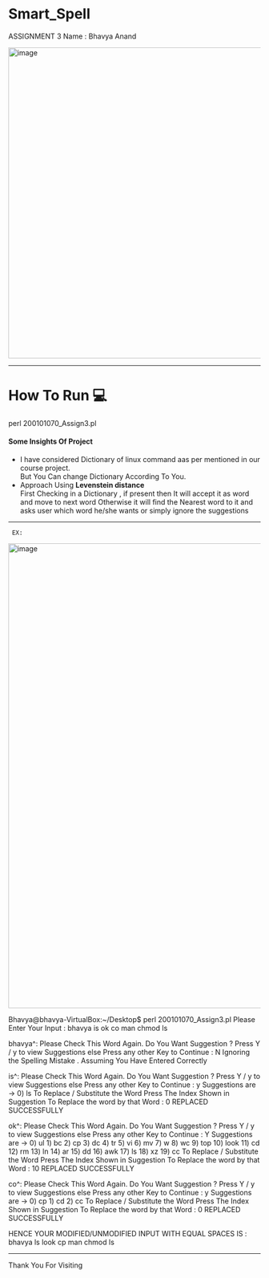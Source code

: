 # Smart_Spell
ASSIGNMENT 3
Name       : Bhavya Anand


<img width="620" alt="image" src="https://user-images.githubusercontent.com/77402137/179352818-9fbd3964-134e-48bf-853c-d2ab0c31e1e6.png">
<hr>
  
  <H1> How To Run 💻 </H1>
perl 200101070_Assign3.pl

  <H4>Some Insights Of Project</H4>
  <ul>
    <li>
      I have considered Dictionary of linux command aas per mentioned in our course project.
      <br>
      But You Can change Dictionary According To You.
    </li>
    <li>
      <span>Approach Using <strong>Levenstein distance</strong> <span>
      <br>
      First Checking in a Dictionary , if present then It will accept it as word and move to next word Otherwise it will find the Nearest word to it 
      and asks user which word he/she wants or simply ignore the suggestions 
    </li>
  </ul>

*****************************************************************************************************************************************************************************
     EX: 
<img width="927" alt="image" src="https://user-images.githubusercontent.com/77402137/179353224-f0bcc20a-1fe2-4a8f-ac0c-2fedf0f9f10a.png">

Bhavya@bhavya-VirtualBox:~/Desktop$ perl 200101070_Assign3.pl 
Please Enter Your Input : 
bhavya is ok co man chmod ls 

bhavya^: Please Check This Word Again.
Do You Want Suggestion ? Press Y / y to view Suggestions else Press any other Key to Continue : N
Ignoring the Spelling Mistake . Assuming You Have Entered Correctly


is^: Please Check This Word Again.
Do You Want Suggestion ? Press Y / y to view Suggestions else Press any other Key to Continue : y
Suggestions are -> 0) ls 
To Replace / Substitute the Word 
Press The Index Shown in Suggestion To Replace the word by that Word : 0
REPLACED SUCCESSFULLY

ok^: Please Check This Word Again.
Do You Want Suggestion ? Press Y / y to view Suggestions else Press any other Key to Continue : Y
Suggestions are -> 0) ul 1) bc 2) cp 3) dc 4) tr 5) vi 6) mv 7) w 8) wc 9) top 10) look 11) cd 12) rm 13) ln 14) ar 15) dd 16) awk 17) ls 18) xz 19) cc 
To Replace / Substitute the Word 
Press The Index Shown in Suggestion To Replace the word by that Word : 10
REPLACED SUCCESSFULLY

co^: Please Check This Word Again.
Do You Want Suggestion ? Press Y / y to view Suggestions else Press any other Key to Continue : y
Suggestions are -> 0) cp 1) cd 2) cc 
To Replace / Substitute the Word 
Press The Index Shown in Suggestion To Replace the word by that Word : 0
REPLACED SUCCESSFULLY

HENCE YOUR MODIFIED/UNMODIFIED INPUT WITH EQUAL SPACES IS : 
bhavya ls look cp man chmod ls 
*****************************************************************************************************************************************************************************

Thank You For Visiting 

